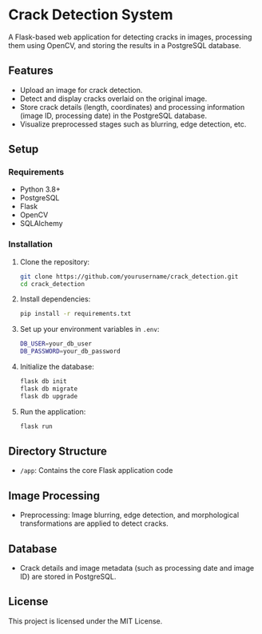 # Crack Detection System

A Flask-based web application for detecting cracks in images, processing them using OpenCV, and storing the results in a PostgreSQL database.

## Features
- Upload an image for crack detection.
- Detect and display cracks overlaid on the original image.
- Store crack details (length, coordinates) and processing information (image ID, processing date) in the PostgreSQL database.
- Visualize preprocessed stages such as blurring, edge detection, etc.

## Setup

### Requirements
- Python 3.8+
- PostgreSQL
- Flask
- OpenCV
- SQLAlchemy

### Installation
1. Clone the repository:
    ```bash
    git clone https://github.com/yourusername/crack_detection.git
    cd crack_detection
    ```

2. Install dependencies:
    ```bash
    pip install -r requirements.txt
    ```

3. Set up your environment variables in `.env`:
    ```bash
    DB_USER=your_db_user
    DB_PASSWORD=your_db_password
    ```

4. Initialize the database:
    ```bash
    flask db init
    flask db migrate
    flask db upgrade
    ```

5. Run the application:
    ```bash
    flask run
    ```

## Directory Structure
- `/app`: Contains the core Flask application code


## Image Processing
- Preprocessing: Image blurring, edge detection, and morphological transformations are applied to detect cracks.

## Database
- Crack details and image metadata (such as processing date and image ID) are stored in PostgreSQL.


## License
This project is licensed under the MIT License.
